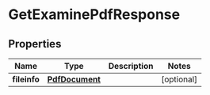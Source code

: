 

# GetExaminePdfResponse


## Properties

| Name | Type | Description | Notes |
|------------ | ------------- | ------------- | -------------|
|**fileinfo** | [**PdfDocument**](PdfDocument.md) |  |  [optional] |



